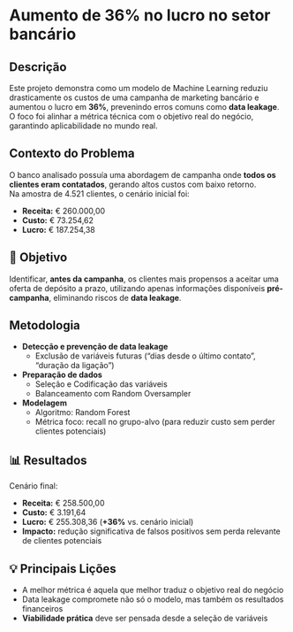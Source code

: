 # Aumento de 36% no lucro no setor bancário

## Descrição

Este projeto demonstra como um modelo de Machine Learning reduziu drasticamente os custos de uma campanha de marketing bancário e aumentou o lucro em **36%**, prevenindo erros comuns como **data leakage**.  
O foco foi alinhar a métrica técnica com o objetivo real do negócio, garantindo aplicabilidade no mundo real.

## Contexto do Problema

O banco analisado possuía uma abordagem de campanha onde **todos os clientes eram contatados**, gerando altos custos com baixo retorno.  
Na amostra de 4.521 clientes, o cenário inicial foi:

- **Receita:** € 260.000,00  
- **Custo:** € 73.254,62  
- **Lucro:** € 187.254,38

## 🎯 Objetivo
Identificar, **antes da campanha**, os clientes mais propensos a aceitar uma oferta de depósito a prazo, utilizando apenas informações disponíveis **pré-campanha**, eliminando riscos de **data leakage**.


## Metodologia
- **Detecção e prevenção de data leakage**  
  - Exclusão de variáveis futuras (“dias desde o último contato”, “duração da ligação”)  
- **Preparação de dados**  
  - Seleção e Codificação das variáveis 
  - Balanceamento com Random Oversampler  
- **Modelagem**  
  - Algoritmo: Random Forest  
  - Métrica foco: recall no grupo-alvo (para reduzir custo sem perder clientes potenciais)
 

## 📊 Resultados
Cenário final:
- **Receita:** € 258.500,00  
- **Custo:** € 3.191,64  
- **Lucro:** € 255.308,36 (**+36%** vs. cenário inicial)  
- **Impacto:** redução significativa de falsos positivos sem perda relevante de clientes potenciais


## 💡 Principais Lições
- A melhor métrica é aquela que melhor traduz o objetivo real do negócio
- Data leakage compromete não só o modelo, mas também os resultados financeiros
- **Viabilidade prática** deve ser pensada desde a seleção de variáveis  



